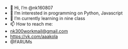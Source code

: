 - 👋 Hi, I’m @nk160807
- 👀 I’m interested in programming on Python, Javascript
- 🌱 I’m currently learning in nine class
- 📫 How to reach me:
- nk300workmail@gmail.com
- https://vk.com/aaakola
- @FARUMs
